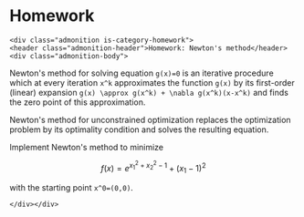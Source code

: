 # Homework

```@raw html
<div class="admonition is-category-homework">
<header class="admonition-header">Homework: Newton's method</header>
<div class="admonition-body">
```

Newton's method for solving equation ``g(x)=0`` is an iterative procedure which at every iteration ``x^k`` approximates the function ``g(x)`` by its first-order (linear) expansion ``g(x) \approx g(x^k) + \nabla g(x^k)(x-x^k)`` and finds the zero point of this approximation.

Newton's method for unconstrained optimization replaces the optimization problem by its optimality condition and solves the resulting equation.

Implement Newton's method to minimize

```math
f(x) = e^{x_1^2 + x_2^2 - 1} + (x_1-1)^2
```

with the starting point ``x^0=(0,0)``.

```@raw html
</div></div>
```